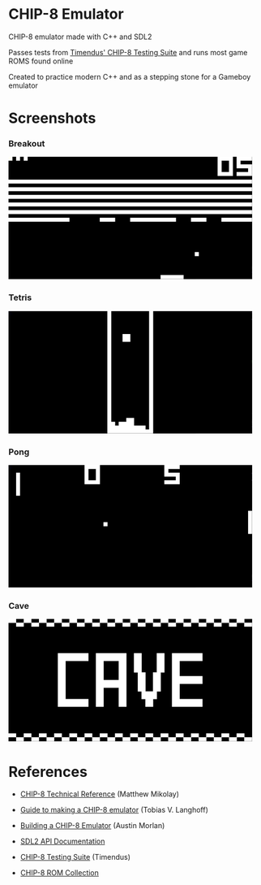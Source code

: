 # CHIP-8 Emulator

CHIP-8 emulator made with C++ and SDL2

Passes tests from [Timendus' CHIP-8 Testing Suite](https://github.com/Timendus/chip8-test-suite/tree/main) and runs most game ROMS found online

Created to practice modern C++ and as a stepping stone for a Gameboy emulator

# Screenshots

### Breakout
![Breakout](https://raw.githubusercontent.com/hwhuang27/chip8/master/screenshots/breakout.png)

### Tetris
![Tetris](https://raw.githubusercontent.com/hwhuang27/chip8/master/screenshots/tetris.png)

### Pong
![Pong](https://raw.githubusercontent.com/hwhuang27/chip8/master/screenshots/pong.png)

### Cave
![Cave](https://raw.githubusercontent.com/hwhuang27/chip8/master/screenshots/cave.png)

# References

- [CHIP-8 Technical Reference](https://github.com/mattmikolay/chip-8/wiki/CHIP%E2%80%908-Technical-Reference) (Matthew Mikolay)

- [Guide to making a CHIP-8 emulator](https://tobiasvl.github.io/blog/write-a-chip-8-emulator/) (Tobias V. Langhoff)

- [Building a CHIP-8 Emulator](https://austinmorlan.com/posts/chip8_emulator/) (Austin Morlan) 

- [SDL2 API Documentation](https://wiki.libsdl.org/SDL2/APIByCategory)

- [CHIP-8 Testing Suite](https://github.com/Timendus/chip8-test-suite/tree/main) (Timendus) 

- [CHIP-8 ROM Collection](https://github.com/kripod/chip8-roms)